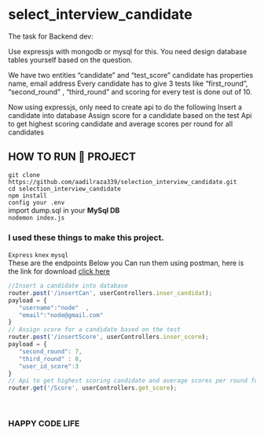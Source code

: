 # select_interview_candidate
The task for Backend dev:

Use expressjs with mongodb or mysql for this. You need design database tables yourself based on the question.

We have two entities “candidate” and “test_score”
candidate has properties name, email address
Every candidate has to give 3 tests like “first_round”, “second_round” , “third_round” and scoring for every test is done out of 10. 

Now using expressjs, only need to create api to do the following
Insert a candidate into database
Assign score for a candidate based on the test
Api to get highest scoring candidate and average scores per round for all candidates


## HOW TO **RUN** 🏃‍ PROJECT <br>
``git clone https://github.com/aadilraza339/selection_interview_candidate.git``<br>
``cd selection_interview_candidate``<br>
``npm install``<br>
``config your .env`` <br>
import dump.sql in your **MySql DB** <br>
``nodemon index.js``
<br>

### I used these things to make this project. <br>
``Express``  ``knex`` ``mysql``
<br>
These are the endpoints Below you Can run them using postman, here is the link for download <a href="https://www.postman.com/downloads/">click here</a>
 <br>
 ```javascript
 //Insert a candidate into database
router.post('/insertCan', userControllers.inser_candidat);
payload = {
    "username":"node"  , 
    "email":"node@gmail.com"
}
// Assign score for a candidate based on the test
router.post('/insertScore', userControllers.inser_score);
payload = {
    "second_round": 7,
    "third_round" : 8,
    "user_id_score":3
}
// Api to get highest scoring candidate and average scores per round for all candidates
router.get('/Score', userControllers.get_score);
```  
<br>

### HAPPY CODE LIFE

